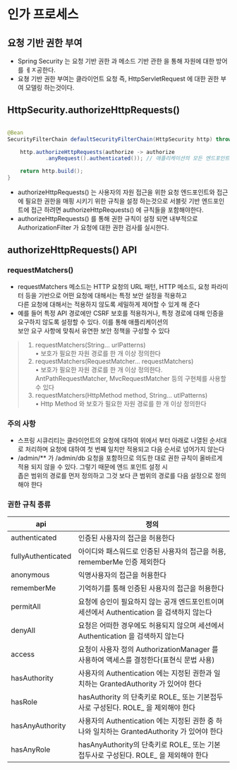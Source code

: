 # 인가 프로세스

## 요청 기반 권한 부여

- Spring Security 는 요청 기반 권한 과 메소드 기반 관한 을 통해 자원에 대한 방어를 ㅔㅈ공한다.
- 요쳥 기반 권한 부여는 클라이언트 요청 즉, HttpServletRequest 에 대한 권한 부여 모델링 하는것이다.

## HttpSecurity.authorizeHttpRequests()

```java

@Bean
SecurityFilterChain defaultSecurityFilterChain(HttpSecurity http) throws Exception {

    http.authorizeHttpRequests(authorize -> authorize
            .anyRequest().authenticated()); // 애플리케이션의 모든 엔드포인트가 최소한 인증된 보안 컨텍스트가 있어야 한다고 알림!!

    return http.build();
}
```

- authorizeHttpRequests() 는 사용자의 자원 접근을 위한 요청 엔드포인트와 접근에 필요한 권한을 매핑 시키기 위한 규칙을
  설정 하는것으로 서블릿 기반 엔드포인트에 접근 하려면 authorizeHttpRequests() 에 규칙들을 포함해야한다.
- authorizeHttpRequests() 를 통해 권한 규칙이 설정 되면 내부적으로 AuthorizationFilter 가 요청에 대한 권한 검사를 실시한다.

## authorizeHttpRequests() API
### requestMatchers()
- requestMatchers 메소드는 HTTP 요청의 URL 패턴, HTTP 메소드, 요청 파라미터 등을 기반으로 어떤 요청에 대해서는 특정 보안 설정을 적용하고    
다른 요청에 대해서는 적용하지 않도록 세밀하게 제어할 수 있게 해 준다
- 예를 들어 특정 API 경로에만 CSRF 보호를 적용하거나, 특정 경로에 대해 인증을 요구하지 않도록 설정할 수 있다. 이를 통해 애플리케이션의    
보안 요구 사항에 맞춰서 유연한 보안 정책을 구성할 수 있다

> 1. requestMatchers(String... urlPatterns)   
   • 보호가 필요한 자원 경로를 한 개 이상 정의한다
> 2. requestMatchers(RequestMatcher... requestMatchers)   
   • 보호가 필요한 자원 경로를 한 개 이상 정의한다. AntPathRequestMatcher, MvcRequestMatcher 등의 구현체를 사용할 수 있다
> 3. requestMatchers(HttpMethod method, String... utlPatterns)   
   • Http Method 와 보호가 필요한 자원 경로를 한 개 이상 정의한다

### 주의 사항
- 스프링 시큐리티는 클라이언트의 요청에 대하여 위에서 부터 아래로 나열된 순서대로 처리하며 요청에 대하여 첫 번째 일치만 적용되고 다음 순서로 넘어가지 않는다
- /admin/** 가 /admin/db 요청을 포함하므로 의도한 대로 권한 규칙이 올바르게 적용 되지 않을 수 있다. 그렇기 때문에 엔드 포인트 설정 시    
좁은 범위의 경로를 먼저 정의하고 그것 보다 큰 범위의 경로를 다음 설정으로 정의 해야 한다

### 권한 규칙 종류

| api                | 정의                                                                 |
|--------------------|--------------------------------------------------------------------|
| authenticated      | 인증된 사용자의 접근을 허용한다                                                  |
| fullyAuthenticated | 아이디와 패스워드로 인증된 사용자의 접근을 허용, rememberMe 인증 제외한다                     |
| anonymous          | 익명사용자의 접근을 허용한다                                                    |
| rememberMe         | 기억하기를 통해 인증된 사용자의 접근을 허용한다                                         |
| permitAll          | 요청에 승인이 필요하지 않는 공개 엔드포인트이며 세션에서 Authentication 을 검색하지 않는다          |
| denyAll            | 요청은 어떠한 경우에도 허용되지 않으며 세션에서 Authentication 을 검색하지 않는다               |
| access             | 요청이 사용자 정의 AuthorizationManager 를 사용하여 액세스를 결정한다(표현식 문법 사용)        |
| hasAuthority       | 사용자의 Authentication 에는 지정된 권한과 일치하는 GrantedAuthority 가 있어야 한다      |
| hasRole            | hasAuthority 의 단축키로 ROLE_ 또는 기본접두사로 구성된다. ROLE_ 을 제외해야 한다          |
| hasAnyAuthority    | 사용자의 Authentication 에는 지정된 권한 중 하나와 일치하는 GrantedAuthority 가 있어야 한다 |
| hasAnyRole         | hasAnyAuthority의 단축키로 ROLE_ 또는 기본 접두사로 구성된다. ROLE_ 을 제외해야 한다       |
